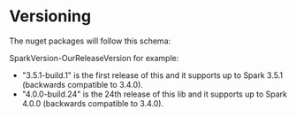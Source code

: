 # Versioning

The nuget packages will follow this schema:

SparkVersion-OurReleaseVersion for example:

- "3.5.1-build.1" is the first release of this and it supports up to Spark 3.5.1 (backwards compatible to 3.4.0).
- "4.0.0-build.24" is the 24th release of this lib and it supports up to Spark 4.0.0 (backwards compatible to 3.4.0).


